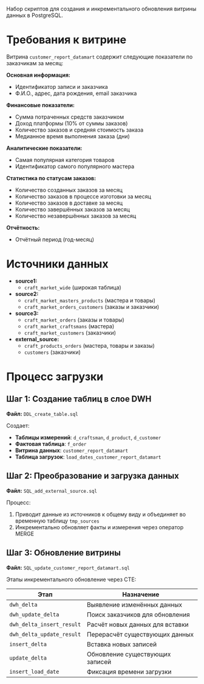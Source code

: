 Набор скриптов для создания и инкрементального обновления витрины данных в PostgreSQL.

# Требования к витрине
Витрина `customer_report_datamart` содержит следующие показатели по заказчикам за месяц:

**Основная информация:**
- Идентификатор записи и заказчика
- Ф.И.О., адрес, дата рождения, email заказчика

**Финансовые показатели:**
- Сумма потраченных средств заказчиком
- Доход платформы (10% от суммы заказов)
- Количество заказов и средняя стоимость заказа
- Медианное время выполнения заказа (дни)

**Аналитические показатели:**
- Самая популярная категория товаров
- Идентификатор самого популярного мастера

**Статистика по статусам заказов:**
- Количество созданных заказов за месяц
- Количество заказов в процессе изготовки за месяц
- Количество заказов в доставке за месяц
- Количество завершённых заказов за месяц
- Количество незавершённых заказов за месяц

**Отчётность:**
- Отчётный период (год-месяц)

# Источники данных
- **source1:**
  - `craft_market_wide` (широкая таблица)
- **source2:**
  - `craft_market_masters_products` (мастера и товары)
  - `craft_market_orders_customers` (заказы и заказчики)
- **source3:**
  - `craft_market_orders` (заказы и товары)
  - `craft_market_craftsmans` (мастера)
  - `craft_market_customers` (заказчики)
- **external_source:**
  - `craft_products_orders` (мастера, товары и заказы)
  - `customers` (заказчики)

# Процесс загрузки

## Шаг 1: Создание таблиц в слое DWH
**Файл:** `DDL_create_table.sql`

Создает:
- **Таблицы измерений**: `d_craftsman`, `d_product`, `d_customer`
- **Фактовая таблица**: `f_order`
- **Витрина данных**: `customer_report_datamart`
- **Таблица загрузок**: `load_dates_customer_report_datamart`

## Шаг 2: Преобразование и загрузка данных
**Файл:** `SQL_add_external_source.sql`

Процесс:
1. Приводит данные из источников к общему виду и объединяет во временную таблицу `tmp_sources`
2. Инкрементально обновляет факты и измерения через оператор MERGE

## Шаг 3: Обновление витрины
**Файл:** `SQL_update_customer_report_datamart.sql`

Этапы инкрементального обновление через CTE:

| Этап | Назначение |
|------|------------|
| `dwh_delta` | Выявление изменённых данных |
| `dwh_update_delta` | Поиск заказчиков для обновления |
| `dwh_delta_insert_result` | Расчёт новых данных для вставки |
| `dwh_delta_update_result` | Перерасчёт существующих данных |
| `insert_delta` | Вставка новых записей |
| `update_delta` | Обновление существующих записей |
| `insert_load_date` | Фиксация времени загрузки |
